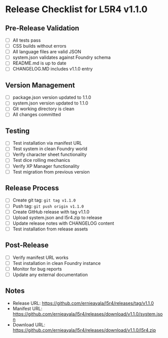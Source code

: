 # Release Checklist for L5R4 v1.1.0

## Pre-Release Validation
- [ ] All tests pass
- [ ] CSS builds without errors
- [ ] All language files are valid JSON
- [ ] system.json validates against Foundry schema
- [ ] README.md is up to date
- [ ] CHANGELOG.MD includes v1.1.0 entry

## Version Management
- [ ] package.json version updated to 1.1.0
- [ ] system.json version updated to 1.1.0
- [ ] Git working directory is clean
- [ ] All changes committed

## Testing
- [ ] Test installation via manifest URL
- [ ] Test system in clean Foundry world
- [ ] Verify character sheet functionality
- [ ] Test dice rolling mechanics
- [ ] Verify XP Manager functionality
- [ ] Test migration from previous version

## Release Process
- [ ] Create git tag: `git tag v1.1.0`
- [ ] Push tag: `git push origin v1.1.0`
- [ ] Create GitHub release with tag v1.1.0
- [ ] Upload system.json and l5r4.zip to release
- [ ] Update release notes with CHANGELOG content
- [ ] Test installation from release assets

## Post-Release
- [ ] Verify manifest URL works
- [ ] Test installation in clean Foundry instance
- [ ] Monitor for bug reports
- [ ] Update any external documentation

## Notes
- Release URL: https://github.com/ernieayala/l5r4/releases/tag/v1.1.0
- Manifest URL: https://github.com/ernieayala/l5r4/releases/download/v1.1.0/system.json
- Download URL: https://github.com/ernieayala/l5r4/releases/download/v1.1.0/l5r4.zip
